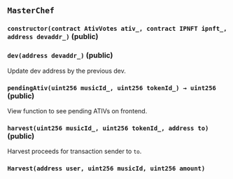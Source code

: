 ## `MasterChef`






### `constructor(contract AtivVotes ativ_, contract IPNFT ipnft_, address devaddr_)` (public)





### `dev(address devaddr_)` (public)



Update dev address by the previous dev.

### `pendingAtiv(uint256 musicId_, uint256 tokenId_) → uint256` (public)



View function to see pending ATIVs on frontend.

### `harvest(uint256 musicId_, uint256 tokenId_, address to)` (public)

Harvest proceeds for transaction sender to `to`.





### `Harvest(address user, uint256 musicId, uint256 amount)`





